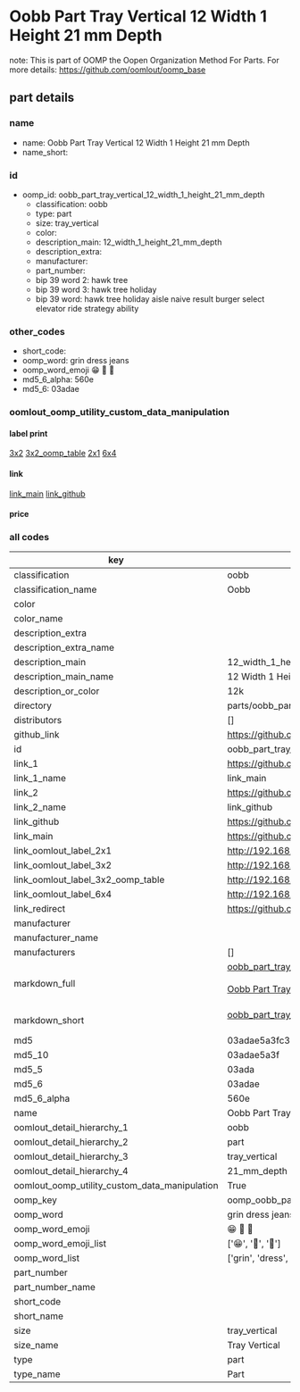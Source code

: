 # Oobb Part Tray Vertical 12 Width 1 Height 21 mm Depth  

note: This is part of OOMP the Oopen Organization Method For Parts. For more details: https://github.com/oomlout/oomp_base

##  part details
  







### name
* name: Oobb Part Tray Vertical 12 Width 1 Height 21 mm Depth
* name_short: 
### id
* oomp_id: oobb_part_tray_vertical_12_width_1_height_21_mm_depth
  * classification: oobb
  * type: part
  * size: tray_vertical
  * color: 
  * description_main: 12_width_1_height_21_mm_depth
  * description_extra: 
  * manufacturer: 
  * part_number: 
  * bip 39 word 2: hawk tree
  * bip 39 word 3: hawk tree holiday
  * bip 39 word: hawk tree holiday aisle naive result burger select elevator ride strategy ability

### other_codes
* short_code: 
* oomp_word: grin dress jeans
* oomp_word_emoji :grin: :dress: :jeans:
* md5_6_alpha: 560e
* md5_6: 03adae






### oomlout_oomp_utility_custom_data_manipulation
#### label print
[3x2](http://192.168.1.245:1112/?label=oomp%20560e)
[3x2_oomp_table](http://192.168.1.108:1112/?label=oomp%20560e)
[2x1](http://192.168.1.242:1112/?label=oomp%20560e)
[6x4](http://192.168.1.55:1112/?label=oomp%20560e)    

#### link

[link_main](https://github.com/oomlout/oomlout_oomp_version_1_messy/tree/main/parts/oobb_part_tray_vertical_12_width_1_height_21_mm_depth) [link_github](https://github.com/oomlout/oomlout_oomp_version_1_messy/tree/main/parts/oobb_part_tray_vertical_12_width_1_height_21_mm_depth)                             

#### price







### all codes 
| key | value |  
| --- | --- |  
| classification | oobb |  
| classification_name | Oobb |  
| color |  |  
| color_name |  |  
| description_extra |  |  
| description_extra_name |  |  
| description_main | 12_width_1_height_21_mm_depth |  
| description_main_name | 12 Width 1 Height 21 mm Depth |  
| description_or_color | 12k |  
| directory | parts/oobb_part_tray_vertical_12_width_1_height_21_mm_depth |  
| distributors | [] |  
| github_link | https://github.com/oomlout/oomlout_oomp_part_src/tree/main/parts/oobb_part_tray_vertical_12_width_1_height_21_mm_depth |  
| id | oobb_part_tray_vertical_12_width_1_height_21_mm_depth |  
| link_1 | https://github.com/oomlout/oomlout_oomp_version_1_messy/tree/main/parts/oobb_part_tray_vertical_12_width_1_height_21_mm_depth |  
| link_1_name | link_main |  
| link_2 | https://github.com/oomlout/oomlout_oomp_version_1_messy/tree/main/parts/oobb_part_tray_vertical_12_width_1_height_21_mm_depth |  
| link_2_name | link_github |  
| link_github | https://github.com/oomlout/oomlout_oomp_version_1_messy/tree/main/parts/oobb_part_tray_vertical_12_width_1_height_21_mm_depth |  
| link_main | https://github.com/oomlout/oomlout_oomp_version_1_messy/tree/main/parts/oobb_part_tray_vertical_12_width_1_height_21_mm_depth |  
| link_oomlout_label_2x1 | http://192.168.1.242:1112/?label=oomp%20560e |  
| link_oomlout_label_3x2 | http://192.168.1.245:1112/?label=oomp%20560e |  
| link_oomlout_label_3x2_oomp_table | http://192.168.1.108:1112/?label=oomp%20560e |  
| link_oomlout_label_6x4 | http://192.168.1.55:1112/?label=oomp%20560e |  
| link_redirect | https://github.com/oomlout/oomlout_oomp_version_1_messy/tree/main/parts/oobb_part_tray_vertical_12_width_1_height_21_mm_depth |  
| manufacturer |  |  
| manufacturer_name |  |  
| manufacturers | [] |  
| markdown_full | [oobb_part_tray_vertical_12_width_1_height_21_mm_depth](none)<br>[](none)<br>[Oobb Part Tray Vertical 12 Width 1 Height 21 Mm Depth](none)<br><br> |  
| markdown_short | [oobb_part_tray_vertical_12_width_1_height_21_mm_depth](none)<br><br> |  
| md5 | 03adae5a3fc343d6df49505ad9b9fb4e |  
| md5_10 | 03adae5a3f |  
| md5_5 | 03ada |  
| md5_6 | 03adae |  
| md5_6_alpha | 560e |  
| name | Oobb Part Tray Vertical 12 Width 1 Height 21 mm Depth |  
| oomlout_detail_hierarchy_1 | oobb |  
| oomlout_detail_hierarchy_2 | part |  
| oomlout_detail_hierarchy_3 | tray_vertical |  
| oomlout_detail_hierarchy_4 | 21_mm_depth |  
| oomlout_oomp_utility_custom_data_manipulation | True |  
| oomp_key | oomp_oobb_part_tray_vertical_12_width_1_height_21_mm_depth |  
| oomp_word | grin dress jeans |  
| oomp_word_emoji | :grin: :dress: :jeans: |  
| oomp_word_emoji_list | [':grin:', ':dress:', ':jeans:'] |  
| oomp_word_list | ['grin', 'dress', 'jeans'] |  
| part_number |  |  
| part_number_name |  |  
| short_code |  |  
| short_name |  |  
| size | tray_vertical |  
| size_name | Tray Vertical |  
| type | part |  
| type_name | Part |  
